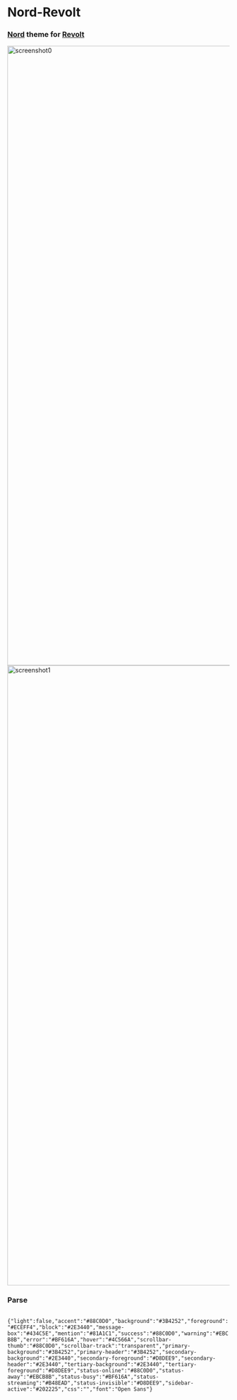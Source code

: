 # Nord-Revolt
### [Nord](https://www.nordtheme.com "Nord") theme for [Revolt](https://revolt.chat "Revolt") 

<img width="1402" alt="screenshot0" src="https://user-images.githubusercontent.com/65854891/144253329-0f69fee4-551f-480a-b60c-815487b7ef57.png">
<img width="1403" alt="screenshot1" src="https://user-images.githubusercontent.com/65854891/144253347-1facb1fa-cd1f-4f25-84ac-29d82f639f04.png">

### Parse
` {"light":false,"accent":"#88C0D0","background":"#3B4252","foreground":"#ECEFF4","block":"#2E3440","message-box":"#434C5E","mention":"#81A1C1","success":"#88C0D0","warning":"#EBCB8B","error":"#BF616A","hover":"#4C566A","scrollbar-thumb":"#88C0D0","scrollbar-track":"transparent","primary-background":"#3B4252","primary-header":"#3B4252","secondary-background":"#2E3440","secondary-foreground":"#D8DEE9","secondary-header":"#2E3440","tertiary-background":"#2E3440","tertiary-foreground":"#D8DEE9","status-online":"#88C0D0","status-away":"#EBCB8B","status-busy":"#BF616A","status-streaming":"#B48EAD","status-invisible":"#D8DEE9","sidebar-active":"#202225","css":"","font":"Open Sans"}`
